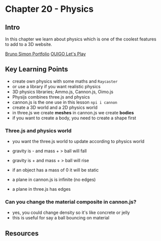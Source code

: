 # Chapter 20 - Physics 

## Intro 
In this chapter we learn about physics which is one of the coolest features to add to a 3D website. 

[Bruno Simon Portfolio](https://bruno-simon.com/)
[OUIGO Let's Play](http://letsplay.ouigo.com/)

## Key Learning Points 
- create own physics with some maths and `Raycaster`
- or use a library if you want realistic physics
- 3D physics libraries; Ammo.js, Cannon.js, Oimo.js
- Physijs combines three.js and physics 
- cannon.js is the one use in this lesson `npi i cannon`
- create a 3D world and a 2D physics world 
- in three.js we create **meshes** in cannon.js we create **bodies**
- if you want to create a body, you need to create a shape first 

### Three.js and physics world 
- you want the three.js world to update according to physics world 
- gravity is - and mass + > ball will fall 
- gravity is + and mass + > ball will rise 

- if an object has a mass of 0 it will be static 
- a plane in cannon.js is infinite (no edges)
- a plane in three.js has edges 

### Can you change the material composite in cannon.js?
- yes, you could change density so it's like concrete or jelly 
- this is useful for say a ball bouncing on material

## Resources 




